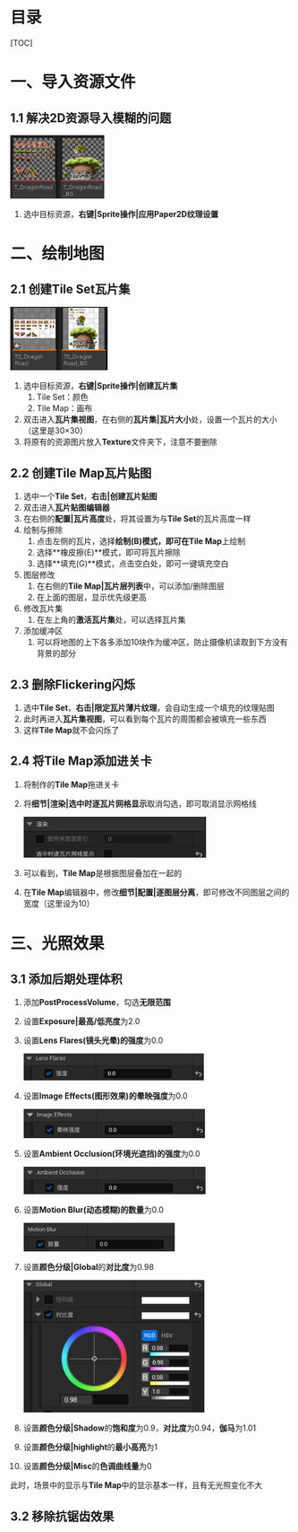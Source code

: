 # 目录

[TOC]

# 一、导入资源文件

## 1.1	解决2D资源导入模糊的问题

<img src="AssetMarkdown/image-20220913195119993.png" alt="image-20220913195119993" style="zoom:80%;" />

1.   选中目标资源，**右键|Sprite操作|应用Paper2D纹理设置**

# 二、绘制地图

## 2.1	创建Tile Set瓦片集

<img src="AssetMarkdown/image-20220913195131558.png" alt="image-20220913195131558" style="zoom:80%;" />

1.   选中目标资源，**右键|Sprite操作|创建瓦片集**
     1.   Tile Set：颜色
     2.   Tile Map：画布
2.   双击进入**瓦片集视图**，在右侧的**瓦片集|瓦片大小**处，设置一个瓦片的大小（这里是30×30）
3.   将原有的资源图片放入**Texture**文件夹下，注意不要删除

## 2.2	创建Tile Map瓦片贴图

1.   选中一个**Tile Set**，**右击|创建瓦片贴图**
2.   双击进入**瓦片贴图编辑器**
3.   在右侧的**配置|瓦片高度**处，将其设置为与**Tile Set**的瓦片高度一样
4.   绘制与擦除
     1.   点击左侧的瓦片，选择**绘制(B)**模式，即可在**Tile Map**上绘制
     2.   选择**橡皮擦(E)**模式，即可将瓦片擦除
     3.   选择**填充(G)**模式，点击空白处，即可一键填充空白
5.   图层修改
     1.   在右侧的**Tile Map|瓦片层列表**中，可以添加/删除图层
     2.   在上面的图层，显示优先级更高
6.   修改瓦片集
     1.   在左上角的**激活瓦片集**处，可以选择瓦片集
7.   添加缓冲区
     1.   可以将地图的上下各多添加10块作为缓冲区，防止摄像机读取到下方没有背景的部分

## 2.3	删除Flickering闪烁

1.   选中**Tile Set**，**右击|限定瓦片薄片纹理**，会自动生成一个填充的纹理贴图
2.   此时再进入**瓦片集视图**，可以看到每个瓦片的周围都会被填充一些东西
3.   这样**Tile Map**就不会闪烁了

## 2.4	将Tile Map添加进关卡

1.   将制作的**Tile Map**拖进关卡

2.   将**细节|渲染|选中时逐瓦片网格显示**取消勾选，即可取消显示网格线

     <img src="AssetMarkdown/image-20220913210604889.png" alt="image-20220913210604889" style="zoom: 80%;" />

3.   可以看到，**Tile Map**是根据图层叠加在一起的

4.   在**Tile Map**编辑器中，修改**细节|配置|逐图层分离**，即可修改不同图层之间的宽度（这里设为10）

# 三、光照效果

## 3.1	添加后期处理体积

1.   添加**PostProcessVolume**，勾选**无限范围**

2.   设置**Exposure|最高/低亮度**为2.0

3.   设置**Lens Flares(镜头光晕)**的**强度**为0.0

     <img src="AssetMarkdown/image-20220913211950374.png" alt="image-20220913211950374" style="zoom:80%;" />

4.   设置**Image Effects(图形效果)**的**晕映强度**为0.0

     <img src="AssetMarkdown/image-20220913211933967.png" alt="image-20220913211933967" style="zoom:80%;" />

5.   设置**Ambient Occlusion(环境光遮挡)**的**强度**为0.0

     <img src="AssetMarkdown/image-20220913211918759.png" alt="image-20220913211918759" style="zoom:80%;" />

6.   设置**Motion Blur(动态模糊)**的**数量**为0.0

     <img src="AssetMarkdown/image-20220913211906319.png" alt="image-20220913211906319" style="zoom:80%;" />

7.   设置**颜色分级|Global**的**对比度**为0.98

     <img src="AssetMarkdown/image-20220913212216830.png" alt="image-20220913212216830" style="zoom:80%;" />

8.   设置**颜色分级|Shadow**的**饱和度**为0.9，**对比度**为0.94，**伽马**为1.01

9.   设置**颜色分级|highlight**的**最小高亮**为1

10.   设置**颜色分级|Misc**的**色调曲线量**为0

此时，场景中的显示与**Tile Map**中的显示基本一样，且有无光照变化不大

## 3.2	移除抗锯齿效果
